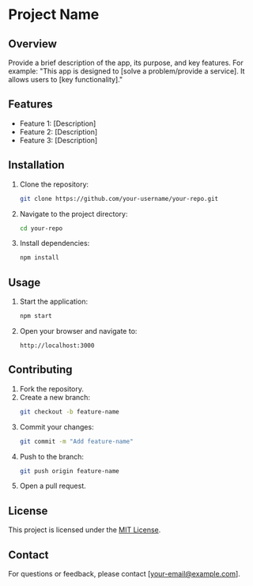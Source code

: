 # Project Name

## Overview
Provide a brief description of the app, its purpose, and key features. For example:
"This app is designed to [solve a problem/provide a service]. It allows users to [key functionality]."

## Features
- Feature 1: [Description]
- Feature 2: [Description]
- Feature 3: [Description]

## Installation
1. Clone the repository:
    ```bash
    git clone https://github.com/your-username/your-repo.git
    ```
2. Navigate to the project directory:
    ```bash
    cd your-repo
    ```
3. Install dependencies:
    ```bash
    npm install
    ```

## Usage
1. Start the application:
    ```bash
    npm start
    ```
2. Open your browser and navigate to:
    ```
    http://localhost:3000
    ```

## Contributing
1. Fork the repository.
2. Create a new branch:
    ```bash
    git checkout -b feature-name
    ```
3. Commit your changes:
    ```bash
    git commit -m "Add feature-name"
    ```
4. Push to the branch:
    ```bash
    git push origin feature-name
    ```
5. Open a pull request.

## License
This project is licensed under the [MIT License](LICENSE).

## Contact
For questions or feedback, please contact [your-email@example.com].